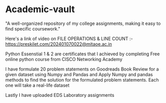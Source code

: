 # Academic-vault
"A well-organized repository of my college assignments, making it easy to find specific coursework."

Here's a link of video on FILE OPERATIONS & LINE COUNT  :- https://preskilet.com/202401070022@mitaoe.ac.in

Python Essenstial 1 & 2 are certificates that I achieved by completing Free online python course from CISCO Networking Academy 

I have formulate 20 problem statements on Goodreads Book Review for a given dataset using Numpy and Pandas and Apply Numpy and pandas methods to find the solution for the formulated problem statements.
Each one will take a real-life dataset

Lastly I have uploaded EDS Laboratory assignments


